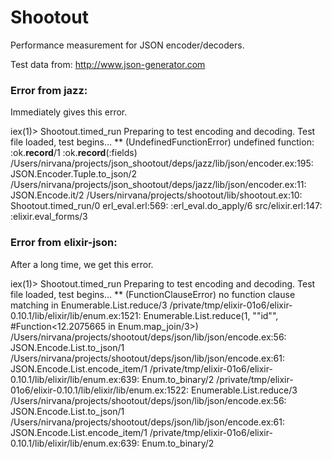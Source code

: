 # Shootout

Performance measurement for JSON encoder/decoders.

Test data from: http://www.json-generator.com


### Error from jazz:
Immediately gives this error.

iex(1)> Shootout.timed_run
Preparing to test encoding and decoding.
Test file loaded, test begins...
** (UndefinedFunctionError) undefined function: :ok.__record__/1
    :ok.__record__(:fields)
    /Users/nirvana/projects/json_shootout/deps/jazz/lib/json/encoder.ex:195: JSON.Encoder.Tuple.to_json/2
    /Users/nirvana/projects/json_shootout/deps/jazz/lib/json/encoder.ex:11: JSON.Encode.it/2
    /Users/nirvana/projects/shootout/lib/shootout.ex:10: Shootout.timed_run/0
    erl_eval.erl:569: :erl_eval.do_apply/6
    src/elixir.erl:147: :elixir.eval_forms/3

### Error from elixir-json:
After a long time, we get this error.

iex(1)> Shootout.timed_run
Preparing to test encoding and decoding.
Test file loaded, test begins...
** (FunctionClauseError) no function clause matching in Enumerable.List.reduce/3
    /private/tmp/elixir-01o6/elixir-0.10.1/lib/elixir/lib/enum.ex:1521: Enumerable.List.reduce(1, "\"id\"", #Function<12.2075665 in Enum.map_join/3>)
    /Users/nirvana/projects/shootout/deps/json/lib/json/encode.ex:56: JSON.Encode.List.to_json/1
    /Users/nirvana/projects/shootout/deps/json/lib/json/encode.ex:61: JSON.Encode.List.encode_item/1
    /private/tmp/elixir-01o6/elixir-0.10.1/lib/elixir/lib/enum.ex:639: Enum.to_binary/2
    /private/tmp/elixir-01o6/elixir-0.10.1/lib/elixir/lib/enum.ex:1522: Enumerable.List.reduce/3
    /Users/nirvana/projects/shootout/deps/json/lib/json/encode.ex:56: JSON.Encode.List.to_json/1
    /Users/nirvana/projects/shootout/deps/json/lib/json/encode.ex:61: JSON.Encode.List.encode_item/1
    /private/tmp/elixir-01o6/elixir-0.10.1/lib/elixir/lib/enum.ex:639: Enum.to_binary/2
